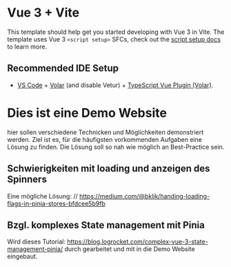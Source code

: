 # Vue 3 + Vite

This template should help get you started developing with Vue 3 in Vite. The template uses Vue 3 `<script setup>` SFCs, check out the [script setup docs](https://v3.vuejs.org/api/sfc-script-setup.html#sfc-script-setup) to learn more.

## Recommended IDE Setup

- [VS Code](https://code.visualstudio.com/) + [Volar](https://marketplace.visualstudio.com/items?itemName=Vue.volar) (and disable Vetur) + [TypeScript Vue Plugin (Volar)](https://marketplace.visualstudio.com/items?itemName=Vue.vscode-typescript-vue-plugin).

# Dies ist eine Demo Website

hier sollen verschiedene Technicken und Möglichkeiten demonstriert werden.
Ziel ist es, für die häufigsten vorkommenden Aufgaben eine Lösung zu finden.
Die Lösung soll so nah wie möglich an Best-Practice sein.

## Schwierigkeiten mit loading und anzeigen des Spinners
Eine mögliche Lösung: // https://medium.com/@bklik/handing-loading-flags-in-pinia-stores-bfdcee5b9fb

## Bzgl. komplexes State management mit Pinia
Wird dieses Tutorial: https://blog.logrocket.com/complex-vue-3-state-management-pinia/
durch gearbeitet und mit in die Demo Website eingebaut.